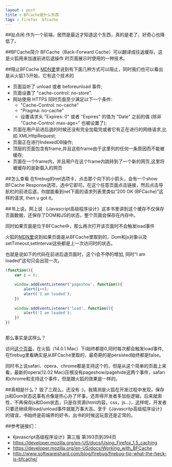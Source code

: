 ```yaml
---
layout : post 
title : BFcache是什么东西
tags : firefox  bfcache
---
```


##扯点闲
作为一个前端，居然是最近才知道这个东西，真的是老了，好奇心也降低了。

##BFCache简介
BFCache（Back-Forward Cache）可以翻译成往返缓存。这是火狐用来加速前进后退操作
时页面展示时使用的一种技术。

##阻止BFCache
[MDN里](https://developer.mozilla.org/en-US/docs/Using_Firefox_1.5_caching)里说到有下面几种方式可以阻止，同时我们也可以看出是从火狐1.5开始，它有这个技术的

* 页面监听了 unload 或者 beforeunload 事件;
* 页面设置了 "cache-control: no-store".
* 网站使用 HTTPS 同时页面至少满足以下一个条件:
	* "Cache-Control: no-cache"
	* "Pragma: no-cache"
	* 设置请求头 "Expires: 0" 或者 "Expires" 的值为 "Date" 之前的值 (除非 "Cache-Control: max-age=" 也被设置了);
* 页面在用户前进后退的时候还没有完全加载完或者它有正在进行的网络请求,比如 XMLHttpRequest;
* 页面正在进行IndexedDB操作;
* 顶层的页面包含有frame,并且这些frame由于这里列的任何一条原因而不能被缓存;
* 页面在一个frame内，并且用户在这个frame内跳转到了一个新的网页,这里将被缓存的是新载入的网页


##怎么查看
在firebug的net选项卡，点击那个向下的小箭头，会有一个show BFCache Response选项，选中它即可。在这个任意页面点击链接，然后点击导航栏的前进后退，你就能看到net下面的请求列表里类似“200 OK (BFCache)”这样的请求, then u got it。


##书上说，网上说
《Javascript高级程序设计》这本书里讲到这个缓存不仅保存页面数据，还保存了DOM和JS的状态，整个页面会保存在内存中。

同时如果页面是位于BFCache中，那么再次打开该页面时不会触发load事件

火狐的[MDN里](https://developer.mozilla.org/en-US/docs/Working_with_BFCache)说到如果页面是从BFCache里取到的，Dom和js对象以及setTimeout,setInterval这些都是上一次访问时的状态。

也就是说如下的代码在前进后退页面时，这个i会不停的增加, 同时“I am loaded”这句只会出现一次。

```javascript
(function(){
	var i = 0;

	window.addEventListener('pageshow', function(){
		alert(i++);
		alert('I am loaded');
	})
	
	window.addEventListener('load', function(){
		alert('I am loaded');
	})
})
	
```

那么事实是这样么？

访问[这个页面](/demos/1348316191370_bfcache.html)，在火狐（14.0.1 Mac）下i始终都是0,同时每次都会触发load事件,在firebug里看确实是从BFCache里取的，最奇葩的是persisted始终都是false。

同时书上说safari、opera、chrome都是支持这个的，但是从这个简单的页面上来看，最新的opera(12.02 Mac)压根没有pageshow/pagehide这两个事件，safari和chrome和支持这个事件，但是跟火狐的效果是一样的。


##真相是什么？
毁了三观么，还没有 :)，我猜测是火狐在开发过程中发现，保存js和Dom状态这事有点像是热心办了坏事，还弄得开发者多加些逻辑，后来就索性，不再保存js和Dom状态，只是存资源(html内容，css，js...)，这样呢，开发者只要还继续用load/unload事件就能万事大吉。至于《Javascritp高级程序设计》的错误，书始终是前端界的好书，出书的时候这玩意还是正常的。



##参考链接们：

* 《javascript高级程序设计》第三版 第393页到394页
* https://developer.mozilla.org/en-US/docs/Using_Firefox_1.5_caching
* https://developer.mozilla.org/en-US/docs/Working_with_BFCache
* http://www.softwareishard.com/blog/firebug/firebug-tip-what-the-heck-is-bfcache/
